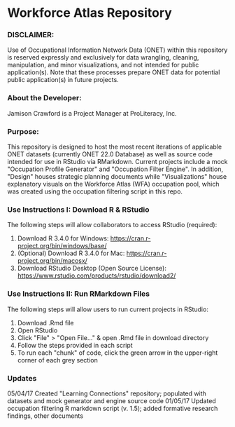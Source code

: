 # Workforce Atlas Repository

### DISCLAIMER:
Use of Occupational Information Network Data (ONET) within this repository is reserved expressly and exclusively for data wrangling, cleaning, manipulation, and minor visualizations, and not intended for public application(s). Note that these processes prepare ONET data for potential public application(s) in future projects.

### About the Developer:
Jamison Crawford is a Project Manager at ProLiteracy, Inc.

### Purpose:
This repository is designed to host the most recent iterations of applicable ONET datasets (currently ONET 22.0 Database) as well as source code intended for use in RStudio via RMarkdown. Current projects include a mock "Occupation Profile Generator" and "Occupation Filter Engine". In addition, "Design" houses strategic planning documents while "Visualizations" house explanatory visuals on the Workforce Atlas (WFA) occupation pool, which was created using the occupation filtering script in this repo.

### Use Instructions I: Download R & RStudio
The following steps will allow collaborators to access RStudio (required):
1) Download R 3.4.0 for Windows: https://cran.r-project.org/bin/windows/base/ 
2) (Optional) Download R 3.4.0 for Mac: https://cran.r-project.org/bin/macosx/
3) Download RStudio Desktop (Open Source License): https://www.rstudio.com/products/rstudio/download2/

### Use Instructions II: Run RMarkdown Files
The following steps will allow users to run current projects in RStudio:
1) Download .Rmd file
2) Open RStudio
3) Click "File" > "Open File..." & open .Rmd file in download directory
4) Follow the steps provided in each script
5) To run each "chunk" of code, click the green arrow in the upper-right corner of each grey section

### Updates
05/04/17 Created "Learning Connections" repository; populated with datasets and mock generator and engine source code
01/05/17 Updated occupation filtering R markdown script (v. 1.5); added formative research findings, other documents
